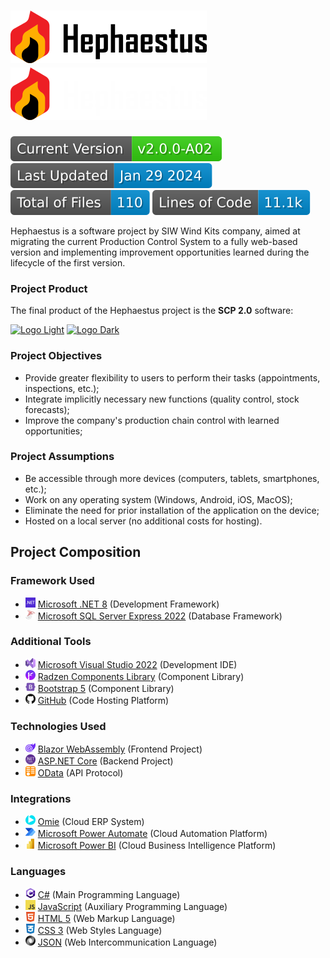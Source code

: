 # [![Hephaestus](./Frontend/wwwroot/images/logos/hephaestus-light.svg)](.#gh-light-mode-only)[![Hephaestus](./Frontend/wwwroot/images/logos/hephaestus-dark.svg)](.#gh-dark-mode-only)
[![Current Version](https://raw.githubusercontent.com/thewerthon/Hephaestus/badges/version.svg)](../../releases)
[![Last Updated](https://raw.githubusercontent.com/thewerthon/Hephaestus/badges/updated.svg)](../../releases)
[![Total of Files](https://raw.githubusercontent.com/thewerthon/Hephaestus/badges/files.svg)](./README.md)
[![Lines of Code](https://raw.githubusercontent.com/thewerthon/Hephaestus/badges/lines.svg)](./README.md)

Hephaestus is a software project by SIW Wind Kits company, aimed at migrating the current Production Control System to a fully web-based version and implementing improvement opportunities learned during the lifecycle of the first version.

### Project Product
The final product of the Hephaestus project is the **SCP 2.0** software:

[![Logo Light](./Frontend/wwwroot/images/logos/app-light.svg)](https://scp.siw.ind.br#gh-light-mode-only)
[![Logo Dark](./Frontend/wwwroot/images/logos/app-dark.svg)](https://scp.siw.ind.br#gh-dark-mode-only)

### Project Objectives
- Provide greater flexibility to users to perform their tasks (appointments, inspections, etc.);
- Integrate implicitly necessary new functions (quality control, stock forecasts);
- Improve the company's production chain control with learned opportunities;

### Project Assumptions
- Be accessible through more devices (computers, tablets, smartphones, etc.);
- Work on any operating system (Windows, Android, iOS, MacOS);
- Eliminate the need for prior installation of the application on the device;
- Hosted on a local server (no additional costs for hosting).

## Project Composition
### Framework Used
- <img src="./Frontend/wwwroot/images/icons/dotnet.svg" alt=".NET" height="16"/> [Microsoft .NET 8](https://dotnet.microsoft.com/) (Development Framework) <br>
- <img src="./Frontend/wwwroot/images/icons/sqlserver.svg" alt="SQL Server" height="16"/> [Microsoft SQL Server Express 2022](https://www.microsoft.com/sql-server/sql-server-2022) (Database Framework) <br>

### Additional Tools
- <img src="./Frontend/wwwroot/images/icons/vsstudio.svg" alt="Visual Studio" height="16"/> [Microsoft Visual Studio 2022](https://visualstudio.microsoft.com/) (Development IDE) <br>
- <img src="./Frontend/wwwroot/images/icons/radzen.svg" alt="Radzen" height="16"/> [Radzen Components Library](https://blazor.radzen.com/) (Component Library) <br>
- <img src="./Frontend/wwwroot/images/icons/bootstrap.svg" alt="Bootstrap" height="16"/> [Bootstrap 5](https://getbootstrap.com/) (Component Library) <br>
- <img src="./Frontend/wwwroot/images/icons/github.svg" alt="GitHub" height="16"/> [GitHub](https://github.com/) (Code Hosting Platform) <br>

### Technologies Used
- <img src="./Frontend/wwwroot/images/icons/blazor.svg" alt="Blazor" height="16"/> [Blazor WebAssembly](https://dotnet.microsoft.com/apps/aspnet/web-apps/blazor) (Frontend Project) <br>
- <img src="./Frontend/wwwroot/images/icons/asp.svg" alt="ASP.NET Core" height="16"/> [ASP.NET Core](https://dotnet.microsoft.com/apps/aspnet) (Backend Project) <br>
- <img src="./Frontend/wwwroot/images/icons/odata.svg" alt="OData" height="16"/> [OData](https://www.odata.org/) (API Protocol) <br>

### Integrations
- <img src="./Frontend/wwwroot/images/icons/omie.svg" alt="Omie" height="16"/> [Omie](https://www.omie.com.br/) (Cloud ERP System) <br>
- <img src="./Frontend/wwwroot/images/icons/powerauto.svg" alt="Power Automate" height="16"/> [Microsoft Power Automate](https://www.microsoft.com/power-platform/products/power-automate) (Cloud Automation Platform) <br>
- <img src="./Frontend/wwwroot/images/icons/powerbi.svg" alt="Power BI" height="16"/> [Microsoft Power BI](https://www.microsoft.com/power-platform/products/power-bi) (Cloud Business Intelligence Platform) <br>

### Languages
- <img src="./Frontend/wwwroot/images/icons/csharp.svg" alt="C#" height="16"/> [C#](https://dotnet.microsoft.com/languages/csharp) (Main Programming Language) <br>
- <img src="./Frontend/wwwroot/images/icons/javascript.svg" alt="JavaScript" height="16"/> [JavaScript](https://developer.oracle.com/languages/javascript.html) (Auxiliary Programming Language) <br>
- <img src="./Frontend/wwwroot/images/icons/html.svg" alt="HTML 5" height="16"/> [HTML 5](https://html5.org/) (Web Markup Language) <br>
- <img src="./Frontend/wwwroot/images/icons/css.svg" alt="CSS 3" height="16"/> [CSS 3](https://css3.com/) (Web Styles Language) <br>
- <img src="./Frontend/wwwroot/images/icons/json.svg" alt="JSON" height="16"/> [JSON](https://www.json.org/) (Web Intercommunication Language) <br>

